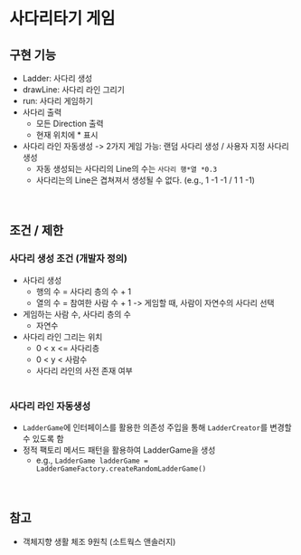 # 사다리타기 게임
## 구현 기능

- Ladder: 사다리 생성
- drawLine: 사다리 라인 그리기
- run: 사다리 게임하기
- 사다리 출력
  - 모든 Direction 출력
  - 현재 위치에 * 표시
- 사다리 라인 자동생성
  -> 2가지 게임 가능: 랜덤 사다리 생성 / 사용자 지정 사다리 생성
  - 자동 생성되는 사다리의 Line의 수는 `사다리 행*열 *0.3`
  - 사다리는의 Line은 겹쳐져서 생성될 수 없다. (e.g., 1 -1 -1 / 1 1 -1)<br><br><br>

## 조건 / 제한
### 사다리 생성 조건 (개발자 정의)
- 사다리 생성
  - 행의 수 = 사다리 층의 수 + 1
  - 열의 수 = 참여한 사람 수 + 1 -> 게임할 때, 사람이 자연수의 사다리 선택
- 게임하는 사람 수, 사다리 층의 수
  - 자연수
- 사다리 라인 그리는 위치
  - 0 < x <= 사다리층
  - 0 < y < 사람수
  - 사다리 라인의 사전 존재 여부<br><br>

### 사다리 라인 자동생성
- `LadderGame`에 인터페이스를 활용한 의존성 주입을 통해 `LadderCreator`를 변경할 수 있도록 함
- 정적 팩토리 메서드 패턴을 활용하여 LadderGame을 생성
  - e.g., `LadderGame ladderGame = LadderGameFactory.createRandomLadderGame()`<br><br><br>

## 참고
- 객체지향 생활 체조 9원칙 (소트웍스 앤솔러지)

